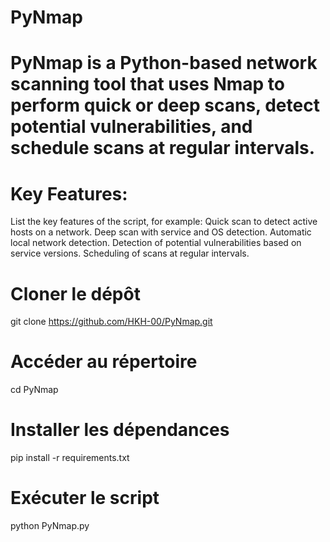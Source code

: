 # PyNmap

# PyNmap is a Python-based network scanning tool that uses Nmap to perform quick or deep scans, detect potential vulnerabilities, and schedule scans at regular intervals.
# Key Features:
List the key features of the script, for example:
Quick scan to detect active hosts on a network.
Deep scan with service and OS detection.
Automatic local network detection.
Detection of potential vulnerabilities based on service versions.
Scheduling of scans at regular intervals.

# Cloner le dépôt
git clone https://github.com/HKH-00/PyNmap.git

# Accéder au répertoire
cd PyNmap

# Installer les dépendances
pip install -r requirements.txt

# Exécuter le script
python PyNmap.py

